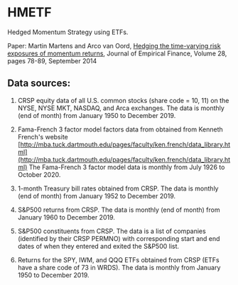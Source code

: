 # HMETF
Hedged Momentum Strategy using ETFs.

Paper: Martin Martens and Arco van Oord, [Hedging the time-varying risk exposures of momentum returns](https://www.sciencedirect.com/science/article/abs/pii/S0927539814000590), Journal of Empirical Finance, Volume 28, pages 78-89, September 2014

## Data sources:

1. CRSP equity data of all U.S. common stocks (share code = 10, 11) on the NYSE, NYSE MKT, NASDAQ, and Arca exchanges.  The data is monthly (end of month) from January 1950 to December 2019.

2. Fama-French 3 factor model factors data from obtained from Kenneth French's website
[http://mba.tuck.dartmouth.edu/pages/faculty/ken.french/data_library.html](http://mba.tuck.dartmouth.edu/pages/faculty/ken.french/data_library.html)
The Fama-French 3 factor model data is monthly from July 1926 to October 2020.

3. 1-month Treasury bill rates obtained from CRSP.  The data is monthly (end of
  month) from January 1952 to December 2019.

4. S&P500 returns from CRSP.  The data is monthly (end of month) from January 1960
to December 2019.

5. S&P500 constituents from CRSP.  The data is a list of companies (identified by
  their CRSP PERMNO) with corresponding start and end dates of when they entered and
  exited the S&P500 list.

6. Returns for the SPY, IWM, and QQQ ETFs obtained from CRSP (ETFs have a share code of 73 in WRDS).  The data is monthly from January 1950 to December 2019.
